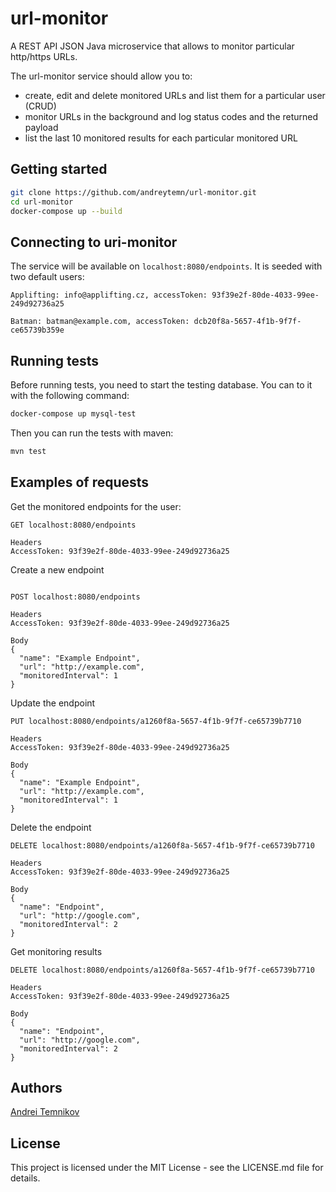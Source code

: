 # url-monitor

A REST API JSON Java microservice that allows to monitor particular http/https URLs.

The url-monitor service should allow you to:
- create, edit and delete monitored URLs and list them for a particular user (CRUD)
- monitor URLs in the background and log status codes and the returned payload
- list the last 10 monitored results for each particular monitored URL

## Getting started

```bash
git clone https://github.com/andreytemn/url-monitor.git
cd url-monitor
docker-compose up --build
```

## Connecting to uri-monitor

The service will be available on `localhost:8080/endpoints`. It is seeded with two default users:

    Applifting: info@applifting.cz, accessToken: 93f39e2f-80de-4033-99ee-249d92736a25

    Batman: batman@example.com, accessToken: dcb20f8a-5657-4f1b-9f7f-ce65739b359e

## Running tests

Before running tests, you need to start the testing database. You can to it with the following command:

```bash
docker-compose up mysql-test
```

Then you can run the tests with maven:
```bash
mvn test
```

## Examples of requests

Get the monitored endpoints for the user:
```
GET localhost:8080/endpoints

Headers
AccessToken: 93f39e2f-80de-4033-99ee-249d92736a25
```
Create a new endpoint
```

POST localhost:8080/endpoints

Headers
AccessToken: 93f39e2f-80de-4033-99ee-249d92736a25

Body
{
  "name": "Example Endpoint",
  "url": "http://example.com",
  "monitoredInterval": 1
}
```

Update the endpoint
```
PUT localhost:8080/endpoints/a1260f8a-5657-4f1b-9f7f-ce65739b7710

Headers
AccessToken: 93f39e2f-80de-4033-99ee-249d92736a25

Body
{
  "name": "Example Endpoint",
  "url": "http://example.com",
  "monitoredInterval": 1
}
```
Delete the endpoint
```
DELETE localhost:8080/endpoints/a1260f8a-5657-4f1b-9f7f-ce65739b7710

Headers
AccessToken: 93f39e2f-80de-4033-99ee-249d92736a25

Body
{
  "name": "Endpoint",
  "url": "http://google.com",
  "monitoredInterval": 2
}
```
Get monitoring results
```
DELETE localhost:8080/endpoints/a1260f8a-5657-4f1b-9f7f-ce65739b7710

Headers
AccessToken: 93f39e2f-80de-4033-99ee-249d92736a25

Body
{
  "name": "Endpoint",
  "url": "http://google.com",
  "monitoredInterval": 2
}
```

## Authors

[Andrei Temnikov](https://www.linkedin.com/in/andrei-temnikov-a39595103/)

## License

This project is licensed under the MIT License - see the LICENSE.md file for details.